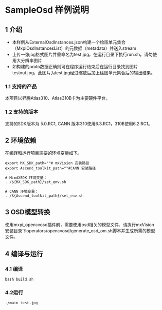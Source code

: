 # SampleOsd 样例说明

## 1 介绍
* 本样例从ExternalOsdInstances.json构建一个绘图单元集合（MxpiOsdInstancesList）的元数据（metadata）并送入stream
* 上传一张jpg格式图片并重命名为test.jpg，在运行目录下执行run.sh。请勿使用大分辨率图片
* 如构建的proto数据正确则可在程序运行结束后在运行目录找到图片testout.jpg，此图片为test.jpg经过缩放后加上绘图单元集合后的输出结果。

### 1.1 支持的产品
本项目以昇腾Atlas310、Atlas310B卡为主要硬件平台。

### 1.2 支持的版本
支持的SDK版本为 5.0.RC1, CANN 版本310使用6.3.RC1，310B使用6.2.RC1。

 
## 2 环境依赖
在编译和运行项目需要的环境变量如下。

  ```
  export MX_SDK_path=""# mxVision 安装路径
  export Ascend_toolkit_path=""#CANN 安装路径
  
  # MindXSDK 环境变量：
  . /${MX_SDK_path}/set_env.sh
  
  # CANN 环境变量：
  . /${Ascend_toolkit_path}/set_env.sh
  ```

## 3 OSD模型转换
使用mxpi_opencvosd插件前，需要使用osd相关的模型文件，请执行mxVision安装目录下operators/opencvosd/generate_osd_om.sh脚本并生成所需的模型文件。

##  4 编译与运行
### 4.1 编译

```
bash build.sh
```

### 4.2运行
```
./main test.jpg
```